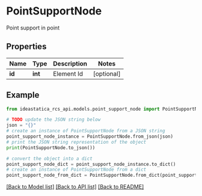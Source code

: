 # PointSupportNode

Point support in point

## Properties

Name | Type | Description | Notes
------------ | ------------- | ------------- | -------------
**id** | **int** | Element Id | [optional] 

## Example

```python
from ideastatica_rcs_api.models.point_support_node import PointSupportNode

# TODO update the JSON string below
json = "{}"
# create an instance of PointSupportNode from a JSON string
point_support_node_instance = PointSupportNode.from_json(json)
# print the JSON string representation of the object
print(PointSupportNode.to_json())

# convert the object into a dict
point_support_node_dict = point_support_node_instance.to_dict()
# create an instance of PointSupportNode from a dict
point_support_node_from_dict = PointSupportNode.from_dict(point_support_node_dict)
```
[[Back to Model list]](../README.md#documentation-for-models) [[Back to API list]](../README.md#documentation-for-api-endpoints) [[Back to README]](../README.md)


